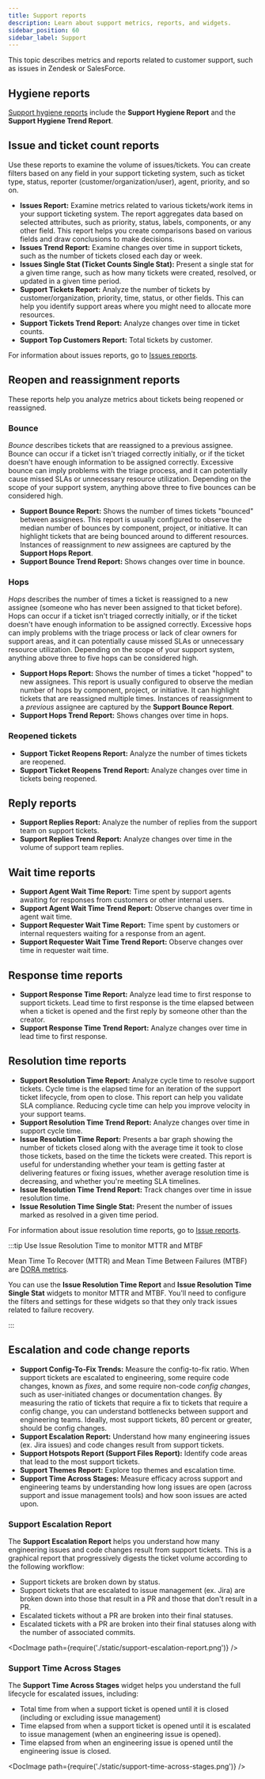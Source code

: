 ```yaml
---
title: Support reports
description: Learn about support metrics, reports, and widgets.
sidebar_position: 60
sidebar_label: Support
---
```


This topic describes metrics and reports related to customer support, such as issues in Zendesk or SalesForce.

## Hygiene reports

[Support hygiene reports](/docs/software-engineering-insights/sei-metrics-and-reports/hygiene-metrics#support-hygiene-reports) include the **Support Hygiene Report** and the **Support Hygiene Trend Report**.

## Issue and ticket count reports

Use these reports to examine the volume of issues/tickets. You can create filters based on any field in your support ticketing system, such as ticket type, status, reporter (customer/organization/user), agent, priority, and so on.

* **Issues Report:** Examine metrics related to various tickets/work items in your support ticketing system. The report aggregates data based on selected attributes, such as priority, status, labels, components, or any other field. This report helps you create comparisons based on various fields and draw conclusions to make decisions.
* **Issues Trend Report:** Examine changes over time in support tickets, such as the number of tickets closed each day or week.
* **Issues Single Stat (Ticket Counts Single Stat):** Present a single stat for a given time range, such as how many tickets were created, resolved, or updated in a given time period.
* **Support Tickets Report:** Analyze the number of tickets by customer/organization, priority, time, status, or other fields. This can help you identify support areas where you might need to allocate more resources.
* **Support Tickets Trend Report:** Analyze changes over time in ticket counts.
* **Support Top Customers Report:** Total tickets by customer.

For information about issues reports, go to [Issues reports](/docs/software-engineering-insights/sei-metrics-and-reports/velocity-metrics-reports/issues-reports).

## Reopen and reassignment reports

These reports help you analyze metrics about tickets being reopened or reassigned.

### Bounce

_Bounce_ describes tickets that are reassigned to a previous assignee. Bounce can occur if a ticket isn't triaged correctly initially, or if the ticket doesn't have enough information to be assigned correctly. Excessive bounce can imply problems with the triage process, and it can potentially cause missed SLAs or unnecessary resource utilization. Depending on the scope of your support system, anything above three to five bounces can be considered high.

* **Support Bounce Report:** Shows the number of times tickets "bounced" between assignees. This report is usually configured to observe the median number of bounces by component, project, or initiative. It can highlight tickets that are being bounced around to different resources. Instances of reassignment to *new* assignees are captured by the **Support Hops Report**.
* **Support Bounce Trend Report:** Shows changes over time in bounce.

### Hops

_Hops_ describes the number of times a ticket is reassigned to a new assignee (someone who has never been assigned to that ticket before). Hops can occur if a ticket isn't triaged correctly initially, or if the ticket doesn't have enough information to be assigned correctly. Excessive hops can imply problems with the triage process or lack of clear owners for support areas, and it can potentially cause missed SLAs or unnecessary resource utilization. Depending on the scope of your support system, anything above three to five hops can be considered high.

* **Support Hops Report:** Shows the number of times a ticket "hopped" to new assignees. This report is usually configured to observe the median number of hops by component, project, or initiative. It can highlight tickets that are reassigned multiple times. Instances of reassignment to a *previous* assignee are captured by the **Support Bounce Report**.
* **Support Hops Trend Report:** Shows changes over time in hops.

### Reopened tickets

* **Support Ticket Reopens Report:** Analyze the number of times tickets are reopened.
* **Support Ticket Reopens Trend Report:** Analyze changes over time in tickets being reopened.

## Reply reports

* **Support Replies Report:** Analyze the number of replies from the support team on support tickets.
* **Support Replies Trend Report:** Analyze changes over time in the volume of support team replies.

## Wait time reports

* **Support Agent Wait Time Report:** Time spent by support agents awaiting for responses from customers or other internal users.
* **Support Agent Wait Time Trend Report:** Observe changes over time in agent wait time.
* **Support Requester Wait Time Report:** Time spent by customers or internal requesters waiting for a response from an agent.
* **Support Requester Wait Time Trend Report:** Observe changes over time in requester wait time.

## Response time reports

* **Support Response Time Report:** Analyze lead time to first response to support tickets. Lead time to first response is the time elapsed between when a ticket is opened and the first reply by someone other than the creator.
* **Support Response Time Trend Report:** Analyze changes over time in lead time to first response.

## Resolution time reports

* **Support Resolution Time Report:** Analyze cycle time to resolve support tickets. Cycle time is the elapsed time for an iteration of the support ticket lifecycle, from open to close. This report can help you validate SLA compliance. Reducing cycle time can help you improve velocity in your support teams.
* **Support Resolution Time Trend Report:** Analyze changes over time in support cycle time.
* **Issue Resolution Time Report:** Presents a bar graph showing the number of tickets closed along with the average time it took to close those tickets, based on the time the tickets were created. This report is useful for understanding whether your team is getting faster at delivering features or fixing issues, whether average resolution time is decreasing, and whether you're meeting SLA timelines.
* **Issue Resolution Time Trend Report:** Track changes over time in issue resolution time.
* **Issue Resolution Time Single Stat:** Present the number of issues marked as resolved in a given time period.

For information about issue resolution time reports, go to [Issue reports](/docs/software-engineering-insights/sei-metrics-and-reports/velocity-metrics-reports/issues-reports).

:::tip Use Issue Resolution Time to monitor MTTR and MTBF

Mean Time To Recover (MTTR) and Mean Time Between Failures (MTBF) are [DORA metrics](/docs/software-engineering-insights/sei-metrics-and-reports/dora-metrics).

You can use the **Issue Resolution Time Report** and **Issue Resolution Time Single Stat** widgets to monitor MTTR and MTBF. You'll need to configure the filters and settings for these widgets so that they only track issues related to failure recovery.

:::

## Escalation and code change reports

* **Support Config-To-Fix Trends:** Measure the config-to-fix ratio. When support tickets are escalated to engineering, some require code changes, known as *fixes*, and some require non-code *config changes*, such as user-initiated changes or documentation changes. By measuring the ratio of tickets that require a fix to tickets that require a config change, you can understand bottlenecks between support and engineering teams. Ideally, most support tickets, 80 percent or greater, should be config changes.
* **Support Escalation Report:** Understand how many engineering issues (ex. Jira issues) and code changes result from support tickets.
* **Support Hotspots Report (Support Files Report):** Identify code areas that lead to the most support tickets.
* **Support Themes Report:** Explore top themes and escalation time.
* **Support Time Across Stages:** Measure efficacy across support and engineering teams by understanding how long issues are open (across support and issue management tools) and how soon issues are acted upon.

### Support Escalation Report

The **Support Escalation Report** helps you understand how many engineering issues and code changes result from support tickets. This is a graphical report that progressively digests the ticket volume according to the following workflow:

* Support tickets are broken down by status.
* Support tickets that are escalated to issue management (ex. Jira) are broken down into those that result in a PR and those that don't result in a PR.
* Escalated tickets without a PR are broken into their final statuses.
* Escalated tickets with a PR are broken into their final statuses along with the number of associated commits.

<!-- ![](./static/support-escalation-report.png) -->

<DocImage path={require('./static/support-escalation-report.png')} />

### Support Time Across Stages

The **Support Time Across Stages** widget helps you understand the full lifecycle for escalated issues, including:

* Total time from when a support ticket is opened until it is closed (including or excluding issue management)
* Time elapsed from when a support ticket is opened until it is escalated to issue management (when an engineering issue is opened).
* Time elapsed from when an engineering issue is opened until the engineering issue is closed.

<!-- ![](./static/support-time-across-stages.png) -->

<DocImage path={require('./static/support-time-across-stages.png')} />
